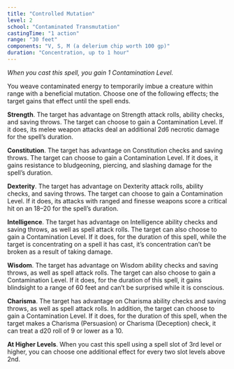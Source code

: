 ```yaml
---
title: "Controlled Mutation"
level: 2
school: "Contaminated Transmutation"
castingTime: "1 action"
range: "30 feet"
components: "V, S, M (a delerium chip worth 100 gp)"
duration: "Concentration, up to 1 hour"
---
```


_When you cast this spell, you gain 1 Contamination Level._

You weave contaminated energy to temporarily imbue a creature within range with a beneficial mutation. Choose one of the following effects; the target gains that effect until the spell ends.

**Strength**. The target has advantage on Strength attack rolls, ability checks, and saving throws. The target can choose to gain a Contamination Level. If it does, its melee weapon attacks deal an additional 2d6 necrotic damage for the spell’s duration.

**Constitution**. The target has advantage on Constitution checks and saving throws. The target can choose to gain a Contamination Level. If it does, it gains resistance to bludgeoning, piercing, and slashing damage for the spell’s duration.

**Dexterity**. The target has advantage on Dexterity attack rolls, ability checks, and saving throws. The target can choose to gain a Contamination Level. If it does, its attacks with ranged and finesse weapons score a critical hit on an 18–20 for the spell’s duration.

**Intelligence**. The target has advantage on Intelligence ability checks and saving throws, as well as spell attack rolls. The target can also choose to gain a Contamination Level. If it does, for the duration of this spell, while the target is concentrating on a spell it has cast, it’s concentration can’t be broken as a result of taking damage.

**Wisdom**. The target has advantage on Wisdom ability checks and saving throws, as well as spell attack rolls. The target can also choose to gain a Contamination Level. If it does, for the duration of this spell, it gains blindsight to a range of 60 feet and can’t be surprised while it is conscious.

**Charisma**. The target has advantage on Charisma ability checks and saving throws, as well as spell attack rolls. In addition, the target can choose to gain a Contamination Level. If it does, for the duration of this spell, when the target makes a Charisma (Persuasion) or Charisma (Deception) check, it can treat a d20 roll of 9 or lower as a 10.

**At Higher Levels**. When you cast this spell using a spell slot of 3rd level or higher, you can choose one additional effect for every two slot levels above 2nd.
